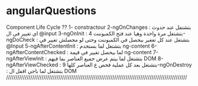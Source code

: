 # angularQuestions

Component Life Cycle ??
1- constractour
2-ngOnChanges :  بتشتفل عند حدوث اي تغيير في ال @input
3-ngOnInit  : بتشتغل مرة واحدة وهيا عند فتح الكمبوننت 
4-ngDoCheck : بتشتغل عند كل تغغير بيحصل في الكمبوننت وحتى لو محصلش تغيير في @Input
5-ngAfterContentInit : بتشتغل لما بستخدم ng-content 
6-ngAfterContentChecked : لما بيحصل تغيير في قيمة ng-content
7-ngAfterViewInit : بتشتغل لما بيتم عرض جميع العناصر بما فيهم DOM
8-ngAfterViewChecked : بتشتغل بعد كل عملية فحص ع العناصر كلها 
9-ngOnDestroy : بتشتغل لما باجي اقفل ال DOM
/////////////////////////////////////////////////////////////////////////////////////////////////
